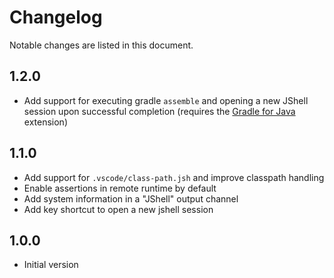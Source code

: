 # Changelog

Notable changes are listed in this document.

## 1.2.0

- Add support for executing gradle `assemble` and opening a new JShell session upon successful completion (requires the [Gradle for Java](https://marketplace.visualstudio.com/items?itemName=vscjava.vscode-gradle) extension)

## 1.1.0

- Add support for `.vscode/class-path.jsh` and improve classpath handling
- Enable assertions in remote runtime by default
- Add system information in a "JShell" output channel
- Add key shortcut to open a new jshell session

## 1.0.0

- Initial version

